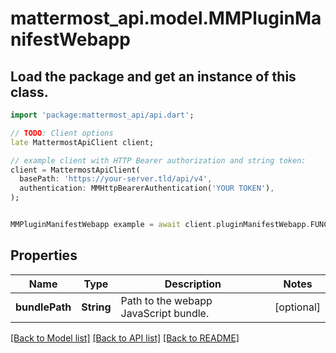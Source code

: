 # mattermost_api.model.MMPluginManifestWebapp

## Load the package and get an instance of this class.
```dart
import 'package:mattermost_api/api.dart';

// TODO: Client options
late MattermostApiClient client;

// example client with HTTP Bearer authorization and string token:
client = MattermostApiClient(
  basePath: 'https://your-server.tld/api/v4',
  authentication: MMHttpBearerAuthentication('YOUR TOKEN'),
);


MMPluginManifestWebapp example = await client.pluginManifestWebapp.FUNCTION_THAT_RETURNS_THIS_CLASS();

```

## Properties
Name | Type | Description | Notes
------------ | ------------- | ------------- | -------------
**bundlePath** | **String** | Path to the webapp JavaScript bundle. | [optional] 

[[Back to Model list]](../GENERATED_README.md#documentation-for-models) [[Back to API list]](../GENERATED_README.md#documentation-for-api-endpoints) [[Back to README]](../GENERATED_README.md)


